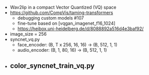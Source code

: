 - Wav2lip in a compact Vector Quantized (VQ) space
- https://github.com/CompVis/taming-transformers
    - debugging custom models #107
    - fine-tune based on [vqgan_imagenet_f16_1024]
    - https://heibox.uni-heidelberg.de/d/8088892a516d4e3baf92/
- image_size = 256
- syncnet_vq.py
  - face_encoder: (B, T x 256, 16, 16) -> (B, 512, 1, 1)
  - audio_encoder: (B, 1, 80, 16) -> (B, 512, 1, 1)
- color_syncnet_train_vq.py
  - 
